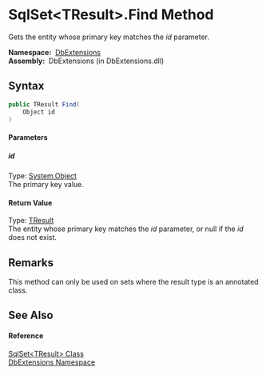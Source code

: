 SqlSet&lt;TResult>.Find Method
==============================
  Gets the entity whose primary key matches the *id* parameter.

  **Namespace:**  [DbExtensions][1]  
  **Assembly:**  DbExtensions (in DbExtensions.dll)

Syntax
------

```csharp
public TResult Find(
	Object id
)
```

#### Parameters

##### *id*
Type: [System.Object][2]  
The primary key value.

#### Return Value
Type: [TResult][3]  
 The entity whose primary key matches the *id* parameter, or null if the *id* does not exist. 

Remarks
-------
 This method can only be used on sets where the result type is an annotated class. 

See Also
--------

#### Reference
[SqlSet&lt;TResult> Class][3]  
[DbExtensions Namespace][1]  

[1]: ../README.md
[2]: http://msdn.microsoft.com/en-us/library/e5kfa45b
[3]: README.md